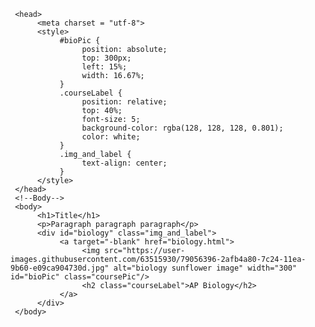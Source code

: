 <!doctype html>
     <head>
          <meta charset = "utf-8">
          <style>
               #bioPic {
                    position: absolute;
                    top: 300px;
                    left: 15%;
                    width: 16.67%;
               }
               .courseLabel {
                    position: relative;
                    top: 40%;
                    font-size: 5;
                    background-color: rgba(128, 128, 128, 0.801);
                    color: white;
               }
               .img_and_label {
                    text-align: center;
               }
          </style>
     </head>
     <!--Body-->
     <body>
          <h1>Title</h1>
          <p>Paragraph paragraph paragraph</p>
          <div id="biology" class="img_and_label">
               <a target="-blank" href="biology.html">
                    <img src="https://user-images.githubusercontent.com/63515930/79056396-2afb4a80-7c24-11ea-9b60-e09ca904730d.jpg" alt="biology sunflower image" width="300" id="bioPic" class="coursePic"/>
                    <h2 class="courseLabel">AP Biology</h2>
               </a>
          </div>
     </body>

</html>

